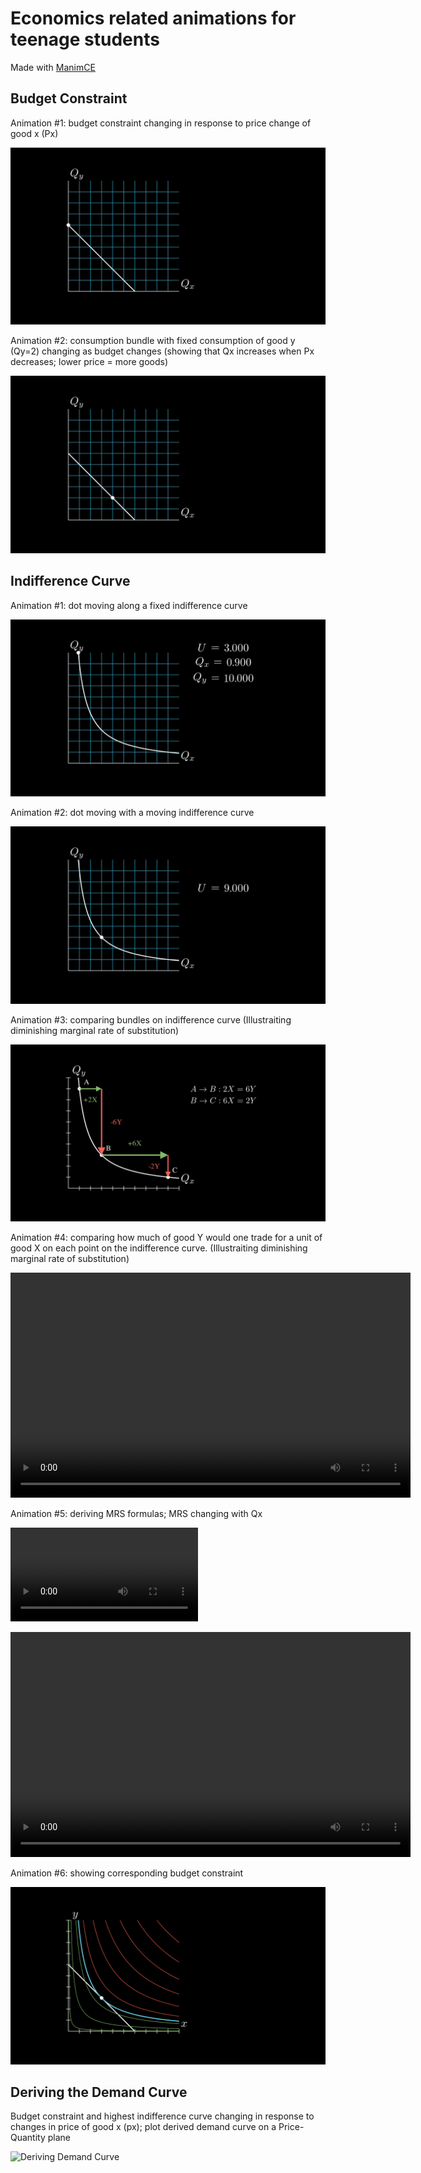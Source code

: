# Economics related animations for teenage students

Made with [ManimCE](https://docs.manim.community/en/stable/index.html#)


## Budget Constraint

Animation #1: budget constraint changing in response to price change of good x (Px)

![Budget Constraint Intro-1](out/BudgetConstraintIntro-1.gif)

Animation #2: consumption bundle with fixed consumption of good y (Qy=2) changing as budget changes (showing that Qx increases when Px decreases; lower price = more goods)

![Budget Constraint Intro-2](out/BudgetConstraintIntro-2.gif)

## Indifference Curve

Animation #1: dot moving along a fixed indifference curve
    
![Indifference Curve Intro-1](out/IndifferenceCurveIntro-1.gif)

Animation #2: dot moving with a moving indifference curve

![Indifference Curve Intro-2](out/IndifferenceCurveIntro-2.gif)

Animation #3: comparing bundles on indifference curve (Illustraiting diminishing marginal rate of substitution)

![Indifference Curve Intro-3](out/IndifferenceCurveIntro-3.gif)

Animation #4: comparing how much of good Y would one trade for a unit of good X on each point on the indifference curve. (Illustraiting diminishing marginal rate of substitution)

<video width="640" height="360" controls>
  <source src="out/IndifferenceCurveIntro-4.mp4" type="video/mp4">
</video>

Animation #5: deriving MRS formulas; MRS changing with Qx

![Indifference Curve Intro-5](out/IndifferenceCurveIntro-5.mp4)

<video width="640" height="360" controls>
  <source src="out/IndifferenceCurveIntro-5.mp4" type="video/mp4">
</video>

Animation #6: showing corresponding budget constraint

![Indifference Curve Intro-6](out/IndifferenceCurveIntro-6.png)


## Deriving the Demand Curve

Budget constraint and highest indifference curve changing in response to changes in price of good x (px); plot derived demand curve on a Price-Quantity plane 

![Deriving Demand Curve](out/DerivingDemandCurve.gif)

